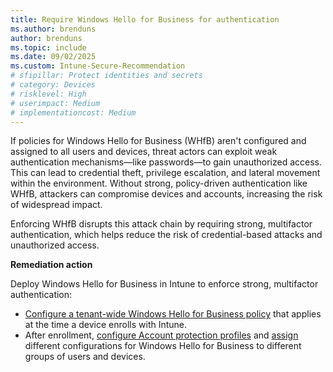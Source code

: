 ```yaml
---
title: Require Windows Hello for Business for authentication
ms.author: brenduns
author: brenduns
ms.topic: include
ms.date: 09/02/2025
ms.custom: Intune-Secure-Recommendation
# sfipillar: Protect identities and secrets
# category: Devices
# risklevel: High
# userimpact: Medium
# implementationcost: Medium
---
```

If policies for Windows Hello for Business (WHfB) aren't configured and assigned to all users and devices, threat actors can exploit weak authentication mechanisms—like passwords—to gain unauthorized access. This can lead to credential theft, privilege escalation, and lateral movement within the environment. Without strong, policy-driven authentication like WHfB, attackers can compromise devices and accounts, increasing the risk of widespread impact.

Enforcing WHfB disrupts this attack chain by requiring strong, multifactor authentication, which helps reduce the risk of credential-based attacks and unauthorized access.

**Remediation action**

Deploy Windows Hello for Business in Intune to enforce strong, multifactor authentication:  
- [Configure a tenant-wide Windows Hello for Business policy](/intune/intune-service/protect/windows-hello#create-a-windows-hello-for-business-policy-for-device-enrollment) that applies at the time a device enrolls with Intune.
- After enrollment, [configure Account protection profiles](/intune/intune-service/protect/endpoint-security-account-protection-policy#account-protection-profiles) and [assign](/intune/intune-service/configuration/device-profile-assign#assign-a-policy-to-users-or-groups) different configurations for Windows Hello for Business to different groups of users and devices. 